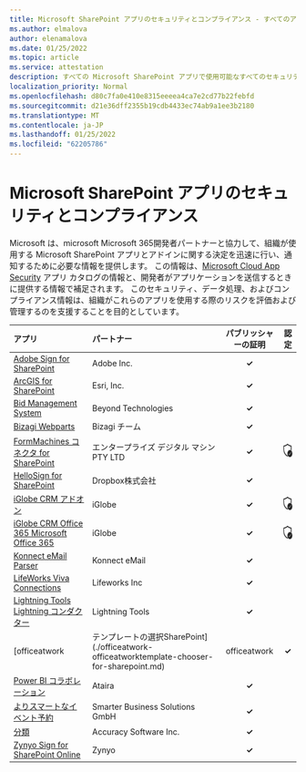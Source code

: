 ```yaml
---
title: Microsoft SharePoint アプリのセキュリティとコンプライアンス - すべてのアプリ
ms.author: elmalova
author: elenamalova
ms.date: 01/25/2022
ms.topic: article
ms.service: attestation
description: すべての Microsoft SharePoint アプリで使用可能なすべてのセキュリティとコンプライアンスに関する情報。
localization_priority: Normal
ms.openlocfilehash: d80c7fa0e410e8315eeeea4ca7e2cd77b22febfd
ms.sourcegitcommit: d21e36dff2355b19cdb4433ec74ab9a1ee3b2180
ms.translationtype: MT
ms.contentlocale: ja-JP
ms.lasthandoff: 01/25/2022
ms.locfileid: "62205786"
---
```

# <a name="microsoft-sharepoint-apps-security-and-compliance"></a>Microsoft SharePoint アプリのセキュリティとコンプライアンス

Microsoft は、microsoft Microsoft 365開発者パートナーと協力して、組織が使用する Microsoft SharePoint アプリとアドインに関する決定を迅速に行い、通知するために必要な情報を提供します。 この情報は、[Microsoft Cloud App Security](https://www.microsoft.com/en-us/enterprise-mobility-security/cloud-app-security) アプリ カタログの情報と、開発者がアプリケーションを送信するときに提供する情報で補足されます。 このセキュリティ、データ処理、およびコンプライアンス情報は、組織がこれらのアプリを使用する際のリスクを評価および管理するのを支援することを目的としています。

| **アプリ** | **パートナー** | **パブリッシャーの証明** | **認定** |
|:--------|:------------|:----------------------:|:-------------:|
| [Adobe Sign for SharePoint](./adobe-inc-sign-for-sharepoint.md) | Adobe Inc. | **✓** |  |
| [ArcGIS for SharePoint](./esri-inc-arcgis-for-sharepoint.md) | Esri, Inc. | **✓** |  |
| [Bid Management System](./beyond-technologies-bid-management-system.md) | Beyond Technologies | **✓** |  |
| [Bizagi Webparts](./bizagi-team-webparts.md) | Bizagi チーム | **✓** |  |
| [FormMachines コネクタ for SharePoint](./enterprise-digital-machines-pty-ltd-formmachines-connector-for-sharepoint.md) | エンタープライズ デジタル マシン PTY LTD | **✓** | <img alt="Certified application badge" src="../media/certified-badge.png" height="25" width="25" /> |
| [HelloSign for SharePoint](./dropbox-inc-hellosign-for-sharepoint.md) | Dropbox株式会社 | **✓** |  |
| [iGlobe CRM アドオン](./iglobe-crm-add-ons.md) | iGlobe | **✓** | <img alt="Certified application badge" src="../media/certified-badge.png" height="25" width="25" /> |
| [iGlobe CRM Office 365 Microsoft Office 365](./iglobe-crm-office-365-for-microsoft.md) | iGlobe | **✓** | <img alt="Certified application badge" src="../media/certified-badge.png" height="25" width="25" /> |
| [Konnect eMail Parser](./konnect-email-parser.md) | Konnect eMail | **✓** |  |
| [LifeWorks Viva Connections](./lifeworks-inc-viva-connections.md) | Lifeworks Inc | **✓** |  |
| [Lightning Tools Lightning コンダクター](./lightning-tools-conductor.md) | Lightning Tools | **✓** |  |
| [officeatwork | テンプレートの選択SharePoint](./officeatwork-officeatworktemplate-chooser-for-sharepoint.md) | officeatwork | **✓** | <img alt="Certified application badge" src="../media/certified-badge.png" height="25" width="25" /> |
| [Power BI コラボレーション](./ataira-power-bi-collaboration.md) | Ataira | **✓** |  |
| [よりスマートなイベント予約](./smarter-business-solutions-gmbh-event-booking.md) | Smarter Business Solutions GmbH | **✓** |  |
| [分類](./accuracy-software-inc-taxonomy.md) | Accuracy Software Inc. | **✓** |  |
| [Zynyo Sign for SharePoint Online](./zynyo-sign-for-sharepoint-online.md) | Zynyo | **✓** |  |
